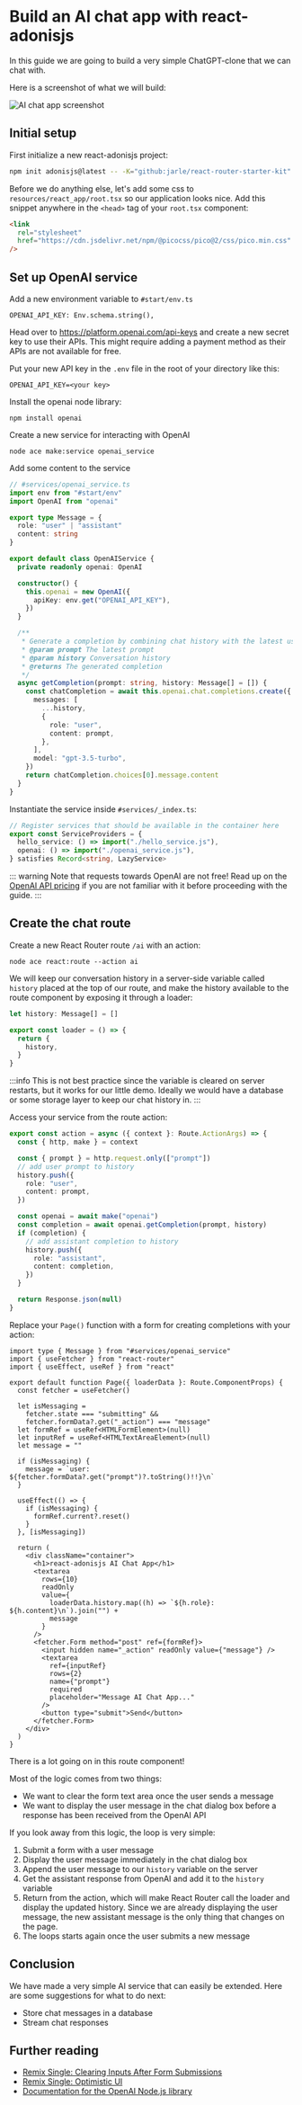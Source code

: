 # Build an AI chat app with react-adonisjs

In this guide we are going to build a very simple ChatGPT-clone that we can chat with.

Here is a screenshot of what we will build:

![AI chat app screenshot](../img/ai-chat-app.png)

## Initial setup

First initialize a new react-adonisjs project:

```sh
npm init adonisjs@latest -- -K="github:jarle/react-router-starter-kit" --auth-guard=session --db=sqlite ai-tutorial
```

Before we do anything else, let's add some css to `resources/react_app/root.tsx` so our application looks nice.
Add this snippet anywhere in the `<head>` tag of your `root.tsx` component:

```html
<link
  rel="stylesheet"
  href="https://cdn.jsdelivr.net/npm/@picocss/pico@2/css/pico.min.css"
/>
```

## Set up OpenAI service

Add a new environment variable to `#start/env.ts`

```
OPENAI_API_KEY: Env.schema.string(),
```

Head over to https://platform.openai.com/api-keys and create a new secret key to use their APIs.
This might require adding a payment method as their APIs are not available for free.

Put your new API key in the `.env` file in the root of your directory like this:

```
OPENAI_API_KEY=<your key>
```

Install the openai node library:

```
npm install openai
```

Create a new service for interacting with OpenAI

```
node ace make:service openai_service
```

Add some content to the service

```ts
// #services/openai_service.ts
import env from "#start/env"
import OpenAI from "openai"

export type Message = {
  role: "user" | "assistant"
  content: string
}

export default class OpenAIService {
  private readonly openai: OpenAI

  constructor() {
    this.openai = new OpenAI({
      apiKey: env.get("OPENAI_API_KEY"),
    })
  }

  /**
   * Generate a completion by combining chat history with the latest user prompt
   * @param prompt The latest prompt
   * @param history Conversation history
   * @returns The generated completion
   */
  async getCompletion(prompt: string, history: Message[] = []) {
    const chatCompletion = await this.openai.chat.completions.create({
      messages: [
        ...history,
        {
          role: "user",
          content: prompt,
        },
      ],
      model: "gpt-3.5-turbo",
    })
    return chatCompletion.choices[0].message.content
  }
}
```

Instantiate the service inside `#services/_index.ts`:

```ts
// Register services that should be available in the container here
export const ServiceProviders = {
  hello_service: () => import("./hello_service.js"),
  openai: () => import("./openai_service.js"),
} satisfies Record<string, LazyService>
```

::: warning
Note that requests towards OpenAI are not free!
Read up on the [OpenAI API pricing](https://openai.com/pricing) if you are not familiar with it before proceeding with the guide.
:::

## Create the chat route

Create a new React Router route `/ai` with an action:

```
node ace react:route --action ai
```

We will keep our conversation history in a server-side variable called `history` placed at the top of our route, and make the history available to the route component by exposing it through a loader:

```ts
let history: Message[] = []

export const loader = () => {
  return {
    history,
  }
}
```

:::info
This is not best practice since the variable is cleared on server restarts, but it works for our little demo.
Ideally we would have a database or some storage layer to keep our chat history in.
:::

Access your service from the route action:

```ts
export const action = async ({ context }: Route.ActionArgs) => {
  const { http, make } = context

  const { prompt } = http.request.only(["prompt"])
  // add user prompt to history
  history.push({
    role: "user",
    content: prompt,
  })

  const openai = await make("openai")
  const completion = await openai.getCompletion(prompt, history)
  if (completion) {
    // add assistant completion to history
    history.push({
      role: "assistant",
      content: completion,
    })
  }

  return Response.json(null)
}
```

Replace your `Page()` function with a form for creating completions with your action:

```tsx
import type { Message } from "#services/openai_service"
import { useFetcher } from "react-router"
import { useEffect, useRef } from "react"

export default function Page({ loaderData }: Route.ComponentProps) {
  const fetcher = useFetcher()

  let isMessaging =
    fetcher.state === "submitting" &&
    fetcher.formData?.get("_action") === "message"
  let formRef = useRef<HTMLFormElement>(null)
  let inputRef = useRef<HTMLTextAreaElement>(null)
  let message = ""

  if (isMessaging) {
    message = `user: ${fetcher.formData?.get("prompt")?.toString()!!}\n`
  }

  useEffect(() => {
    if (isMessaging) {
      formRef.current?.reset()
    }
  }, [isMessaging])

  return (
    <div className="container">
      <h1>react-adonisjs AI Chat App</h1>
      <textarea
        rows={10}
        readOnly
        value={
          loaderData.history.map((h) => `${h.role}: ${h.content}\n`).join("") +
          message
        }
      />
      <fetcher.Form method="post" ref={formRef}>
        <input hidden name="_action" readOnly value={"message"} />
        <textarea
          ref={inputRef}
          rows={2}
          name={"prompt"}
          required
          placeholder="Message AI Chat App..."
        />
        <button type="submit">Send</button>
      </fetcher.Form>
    </div>
  )
}
```

There is a lot going on in this route component!

Most of the logic comes from two things:

- We want to clear the form text area once the user sends a message
- We want to display the user message in the chat dialog box before a response has been received from the OpenAI API

If you look away from this logic, the loop is very simple:

1. Submit a form with a user message
1. Display the user message immediately in the chat dialog box
1. Append the user message to our `history` variable on the server
1. Get the assistant response from OpenAI and add it to the `history` variable
1. Return from the action, which will make React Router call the loader and display the updated history. Since we are already displaying the user message, the new assistant message is the only thing that changes on the page.
1. The loops starts again once the user submits a new message

## Conclusion

We have made a very simple AI service that can easily be extended.
Here are some suggestions for what to do next:

- Store chat messages in a database
- Stream chat responses

## Further reading

- [Remix Single: Clearing Inputs After Form Submissions](https://www.youtube.com/watch?v=bMLej7bg5Zo)
- [Remix Single: Optimistic UI](https://www.youtube.com/watch?v=EdB_nj01C80)
- [Documentation for the OpenAI Node.js library](https://github.com/openai/openai-node#readme)
